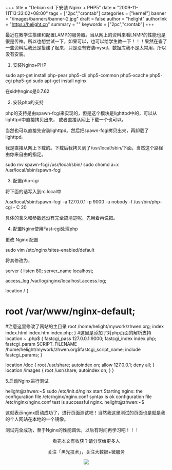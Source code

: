 +++
title = "Debian sid 下安装 Nginx + PHP5"
date = "2009-11-11T13:33:02+08:00"
tags = ["2pc","crontab"]
categories = ["kernel"]
banner = "/images/banners/banner-2.jpg"
draft = false
author = "helight"
authorlink = "https://helight.cn"
summary = ""
keywords = ["2pc","crontab"]
+++

最近在教学生搭建和配置LAMP的服务器。当从网上的资料来看LNMP的性能也是很是传神。所以也想尝试一下，如果可以，也可以给学生教一下！！！果然在查了一些资料后我还是搭建了起来，只是没有安装mysql，数据库我不是太常用，所以没有安装。
<!--more-->
1. 安装Nginx+PHP

sudo apt-get install php-pear php5-cli php5-common php5-xcache php5-cgi php5-gd
sudo apt-get install nginx

在sid中nginx是0.7.62

2. 安装php的支持

php的支持是由spawn-fcgi来实现的，但是这个模块是lighttpd中的，可以从lighttpd中直接拷贝出来，
或者直接从网上下载一个也可以。

当然也可以直接先安装lighttpd。然后把spawn-fcgi拷贝出来，再卸载了lighttpd。

我是直接从网上下载的。下载后我拷贝到了/usr/local/sbin/下面，当然这个路径由你来自由的指定。

sudo mv spawn-fcgi /usr/local/sbin/
sudo chomd a+x /usr/local/sbin/spawn-fcgi

3. 配置php-cgi

将下面的话写入到rc.local中

/usr/local/sbin/spawn-fcgi -a 127.0.0.1 -p 9000 -u nobody -f /usr/bin/php-cgi - C 20

具体的含义和参数还没有完全搞清楚呢，先用着再说把。

4. 配置Nginx使用Fast-cgi处理php

更改 Nginx 配置

sudo vim /etc/nginx/sites-enabled/default

将其修改为，

server {
listen 80;
server_name localhost;

access_log /var/log/nginx/localhost.access.log;

location / {
# root /var/www/nginx-default;
#注意这里修改了网站的主目录
root /home/helight/mywork/zhwen.org;
index index.html index.htm index.php;
}
#这里是添加了对php页面的解析支持
location ~ .php$ {
fastcgi_pass 127.0.0.1:9000;
fastcgi_index index.php;
fastcgi_param SCRIPT_FILENAME /home/helight/mywork/zhwen.org$fastcgi_script_name;
include fastcgi_params;
}

location /doc {
root /usr/share;
autoindex on;
allow 127.0.0.1;
deny all;
}
location /images {
root /usr/share;
autoindex on;
}
}

5.启动Nginx进行测试

helight@zhwen:~$ sudo /etc/init.d/nginx start
Starting nginx: the configuration file /etc/nginx/nginx.conf syntax is ok
configuration file /etc/nginx/nginx.conf test is successful
nginx.
helight@zhwen:~$

这就表示nginx启动成功了，进行页面测试吧！当然我这里测试的页面也是就是我的个人网站在本地的一个镜像。

测试完全成功，至于Nginx的性能调优，以后有时间再学习吧！！！

<center>
看完本文有收获？请分享给更多人<br>

关注「黑光技术」，关注大数据+微服务<br>

![](/images/qrcode_helight_tech.jpg)
</center>
